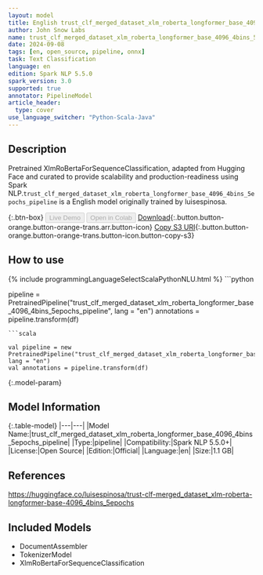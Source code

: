 ```yaml
---
layout: model
title: English trust_clf_merged_dataset_xlm_roberta_longformer_base_4096_4bins_5epochs_pipeline pipeline XlmRoBertaForSequenceClassification from luisespinosa
author: John Snow Labs
name: trust_clf_merged_dataset_xlm_roberta_longformer_base_4096_4bins_5epochs_pipeline
date: 2024-09-08
tags: [en, open_source, pipeline, onnx]
task: Text Classification
language: en
edition: Spark NLP 5.5.0
spark_version: 3.0
supported: true
annotator: PipelineModel
article_header:
  type: cover
use_language_switcher: "Python-Scala-Java"
---
```


## Description

Pretrained XlmRoBertaForSequenceClassification, adapted from Hugging Face and curated to provide scalability and production-readiness using Spark NLP.`trust_clf_merged_dataset_xlm_roberta_longformer_base_4096_4bins_5epochs_pipeline` is a English model originally trained by luisespinosa.

{:.btn-box}
<button class="button button-orange" disabled>Live Demo</button>
<button class="button button-orange" disabled>Open in Colab</button>
[Download](https://s3.amazonaws.com/auxdata.johnsnowlabs.com/public/models/trust_clf_merged_dataset_xlm_roberta_longformer_base_4096_4bins_5epochs_pipeline_en_5.5.0_3.0_1725781457468.zip){:.button.button-orange.button-orange-trans.arr.button-icon}
[Copy S3 URI](s3://auxdata.johnsnowlabs.com/public/models/trust_clf_merged_dataset_xlm_roberta_longformer_base_4096_4bins_5epochs_pipeline_en_5.5.0_3.0_1725781457468.zip){:.button.button-orange.button-orange-trans.button-icon.button-copy-s3}

## How to use



<div class="tabs-box" markdown="1">
{% include programmingLanguageSelectScalaPythonNLU.html %}
```python

pipeline = PretrainedPipeline("trust_clf_merged_dataset_xlm_roberta_longformer_base_4096_4bins_5epochs_pipeline", lang = "en")
annotations =  pipeline.transform(df)   

```
```scala

val pipeline = new PretrainedPipeline("trust_clf_merged_dataset_xlm_roberta_longformer_base_4096_4bins_5epochs_pipeline", lang = "en")
val annotations = pipeline.transform(df)

```
</div>

{:.model-param}
## Model Information

{:.table-model}
|---|---|
|Model Name:|trust_clf_merged_dataset_xlm_roberta_longformer_base_4096_4bins_5epochs_pipeline|
|Type:|pipeline|
|Compatibility:|Spark NLP 5.5.0+|
|License:|Open Source|
|Edition:|Official|
|Language:|en|
|Size:|1.1 GB|

## References

https://huggingface.co/luisespinosa/trust-clf-merged_dataset_xlm-roberta-longformer-base-4096_4bins_5epochs

## Included Models

- DocumentAssembler
- TokenizerModel
- XlmRoBertaForSequenceClassification